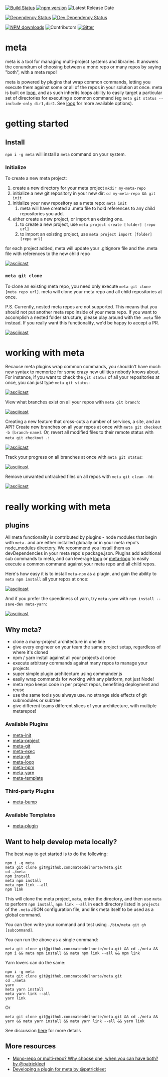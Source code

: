 [![Build Status](https://travis-ci.com/mateodelnorte/meta.svg?branch=master)](https://travis-ci.com/mateodelnorte/meta)
[![npm version](https://badge.fury.io/js/meta.svg)](https://badge.fury.io/js/meta)
<img src="https://img.shields.io/github/release-date/mateodelnorte/meta.svg" alt="Latest Release Date" />

<span class="badge-daviddm"><a href="https://www.npmjs.com/package/meta" title="View the status of this project's dependencies on NPM"><img src="https://img.shields.io/david/mateodelnorte/meta.svg" alt="Dependency Status" /></a></span>
<span class="badge-daviddmdev"><a href="https://www.npmjs.com/package/meta" title="View the status of this project's development dependencies on DavidDM"><img src="https://img.shields.io/david/dev/mateodelnorte/meta.svg" alt="Dev Dependency Status" /></a></span>

<span class="badge-npmdownloads"><a href="https://npmjs.org/package/meta" title="View this project on NPM"><img src="https://img.shields.io/npm/dm/meta.svg" alt="NPM downloads" /></a></span>
<span><img src="https://img.shields.io/github/contributors/mateodelnorte/meta.svg" alt="Contributors" /></span>
<span class="badge-daviddmdev"><a href="https://gitter.im/meta-repos-ftw/Lobby" title="Discuss meta on Gitter"><img src="https://img.shields.io/gitter/room/mateodelnorte/meta.svg" alt="Gitter" /></a></span>

# meta

meta is a tool for managing multi-project systems and libraries. It answers the conundrum of choosing between a mono repo or many repos by saying "both", with a meta repo!

meta is powered by plugins that wrap common commands, letting you execute them against some or all of the repos in your solution at once. meta is built on [loop](https://github.com/mateodelnorte/loop), and as such inherits loops ability to easily target a particular set of directories for executing a common command (eg `meta git status --include-only dir1,dir2`. See [loop](https://github.com/mateodelnorte/loop) for more available options). 

# getting started

## Install

`npm i -g meta` will install a `meta` command on your system.

### Initialize

To create a new meta project: 

1. create a new directory for your meta project `mkdir my-meta-repo`
2. initialize a new git repository in your new dir: `cd my-meta-repo && git init`
3. initialize your new repository as a meta repo: `meta init`
    1. meta will have created a .meta file to hold references to any child repositories you add. 
4. either create a new project, or import an existing one.
    1. to create a new project, use `meta project create [folder] [repo url]`
    2. to import an existing project, use `meta project import [folder] [repo url]`

for each project added, meta will update your .gitignore file and the .meta file with references to the new child repo

 [![asciicast](https://asciinema.org/a/d3nnfgv3n0vj2omzsl33l8um6.png)](https://asciinema.org/a/d3nnfgv3n0vj2omzsl33l8um6)

### `meta git clone` 

To clone an existing meta repo, you need only execute `meta git clone [meta repo url]`. meta will clone your meta repo and all child repositories at once.

P.S. Currently, nested meta repos are not supported. This means that you should not put another meta repo inside of your meta repo. If you want to accomplish a nested folder structure, please play around with the `.meta` file instead. If you really want this functionality, we'd be happy to accept a PR.

 [![asciicast](https://asciinema.org/a/2rkev7pu41cv51a0bajwnxu7s.png)](https://asciinema.org/a/2rkev7pu41cv51a0bajwnxu7s)

# working with meta

Because meta plugins wrap common commands, you shouldn't have much new syntax to memorize for some crazy new utilities nobody knows about. For instance, if you want to check the `git status` of all your repositories at once, you can just type `meta git status`: 

 [![asciicast](https://asciinema.org/a/83lg1tvqz9gwynixq5nhwsm2k.png)](https://asciinema.org/a/83lg1tvqz9gwynixq5nhwsm2k)

View what branches exist on all your repos with `meta git branch`: 

 [![asciicast](https://asciinema.org/a/5nt6i1dwm73igxtjgzifyqi2y.png)](https://asciinema.org/a/5nt6i1dwm73igxtjgzifyqi2y)

Creating a new feature that cross-cuts a number of services, a site, and an API? Create new branches on all your repos at once with `meta git checkout -b [branch-name]`. Or, revert all modified files to their remote status with `meta git checkout .`: 

 [![asciicast](https://asciinema.org/a/amhfxkwax50ef4ic4g1vqyifp.png)](https://asciinema.org/a/amhfxkwax50ef4ic4g1vqyifp)

Track your progress on all branches at once with `meta git status`:

 [![asciicast](https://asciinema.org/a/83lg1tvqz9gwynixq5nhwsm2k.png)](https://asciinema.org/a/83lg1tvqz9gwynixq5nhwsm2k)

Remove unwanted untracked files on all repos with `meta git clean -fd`: 

 [![asciicast](https://asciinema.org/a/0s8f9wp49nfilzpub3tnf9shg.png)](https://asciinema.org/a/0s8f9wp49nfilzpub3tnf9shg)

# really working with meta

## plugins

All meta functionality is contributed by plugins - node modules that begin with `meta-` and are either installed globally or in your meta repo's node_modules directory. We recommend you install them as devDependencies in your meta repo's package.json. Plugins add additional sub commands to meta, and can leverage [loop](https://github.com/mateodelnorte/loop) or [meta-loop](https://github.com/mateodelnorte/meta-loop) to easily execute a common command against your meta repo and all child repos. 

Here's how easy it is to install `meta-npm` as a plugin, and gain the ability to `meta npm install` all your repos at once:

  [![asciicast](https://asciinema.org/a/8iqph5ju6j00drxpknbj6lnm6.png)](https://asciinema.org/a/8iqph5ju6j00drxpknbj6lnm6)

And if you prefer the speediness of yarn, try `meta-yarn` with `npm install --save-dev meta-yarn`:

 [![asciicast](https://asciinema.org/a/agd362q71smyvblztr1kw07fy.png)](https://asciinema.org/a/agd362q71smyvblztr1kw07fy)

## Why meta?

  - clone a many-project architecture in one line
  - give every engineer on your team the same project setup, regardless of where it's cloned
  - npm / yarn install against all your projects at once
  - execute arbitrary commands against many repos to manage your projects
  - super simple plugin architecture using commander.js
  - easily wrap commands for working with any platform, not just Node!
  - meta repo keeps code in per project repos, benefiting deployment and reuse
  - use the same tools you always use. no strange side effects of git submodules or subtree
  - give different teams different slices of your architecture, with multiple metarepos!

### Available Plugins

* [meta-init](https://github.com/mateodelnorte/meta-init)
* [meta-project](https://github.com/mateodelnorte/meta-project)
* [meta-git](https://github.com/mateodelnorte/meta-git)
* [meta-exec](https://github.com/mateodelnorte/meta-exec)
* [meta-gh](https://github.com/mateodelnorte/meta-gh)
* [meta-loop](https://github.com/mateodelnorte/meta-loop)
* [meta-npm](https://github.com/mateodelnorte/meta-npm)
* [meta-yarn](https://github.com/mateodelnorte/meta-yarn)
* [meta-template](https://github.com/patrickleet/meta-template)

### Third-party Plugins

* [meta-bump](https://github.com/patrykzurawik/meta-bump)

### Available Templates

* [meta-plugin](https://github.com/patrickleet/meta-template-meta-plugin)

## Want to help develop meta locally?

The best way to get started is to do the following:

```
npm i -g meta
meta git clone git@github.com:mateodelnorte/meta.git
cd ./meta
npm install
meta npm install
meta npm link --all
npm link
```

This will clone the meta project, `meta`, enter the directory, and then use `meta` to perform `npm install`, `npm link --all` in each directory listed in `projects` of the `.meta` JSON configuration file, and link meta itself to be used as a global command.

You can then write your command and test using `./bin/meta git gh [subcommand]`. 

You can run the above as a single command:
```
meta git clone git@github.com:mateodelnorte/meta.git && cd ./meta && npm i && meta npm install && meta npm link --all && npm link
```
Yarn lovers can do the same: 
```
npm i -g meta
meta git clone git@github.com:mateodelnorte/meta.git
cd ./meta
yarn
meta yarn install
meta yarn link --all
yarn link
```
Or
```
meta git clone git@github.com:mateodelnorte/meta.git && cd ./meta && yarn && meta yarn install && meta yarn link --all && yarn link
```
See discussion [here](https://github.com/mateodelnorte/meta/issues/8) for more details

## More resources

* [Mono-repo or multi-repo? Why choose one, when you can have both? by @patrickleet](https://medium.com/@patrickleet/mono-repo-or-multi-repo-why-choose-one-when-you-can-have-both-e9c77bd0c668)
* [Developing a plugin for meta by @patrickleet](https://medium.com/@patrickleet/developing-a-plugin-for-meta-bd2e9c39882d)
